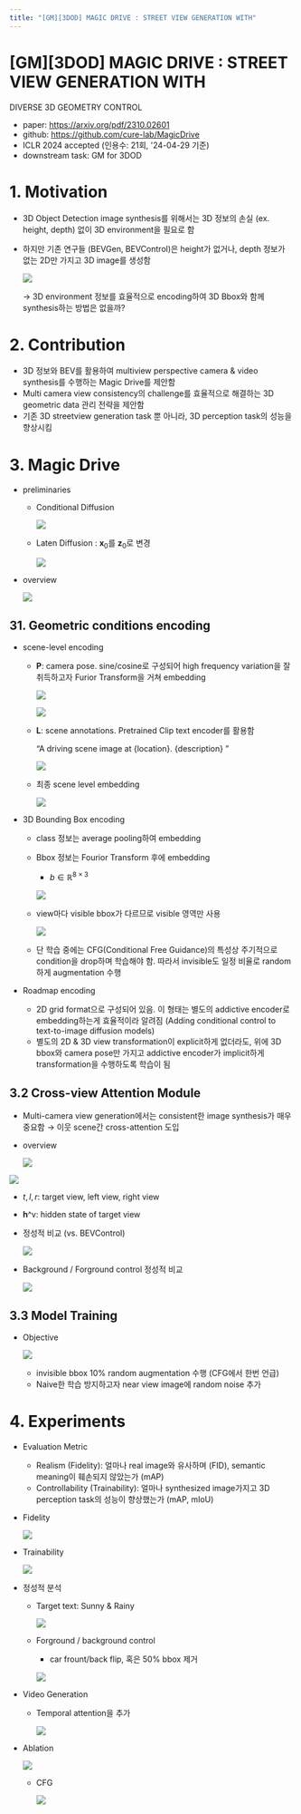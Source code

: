 ```yaml
---
title: "[GM][3DOD] MAGIC DRIVE : STREET VIEW GENERATION WITH"
---
```

# [GM][3DOD] MAGIC DRIVE : STREET VIEW GENERATION WITH

DIVERSE 3D GEOMETRY CONTROL

- paper: https://arxiv.org/pdf/2310.02601
- github: https://github.com/cure-lab/MagicDrive
- ICLR 2024 accepted (인용수: 21회, '24-04-29 기준)
- downstream task: GM for 3DOD

# 1. Motivation

- 3D Object Detection image synthesis를 위해서는 3D 정보의 손실 (ex. height, depth) 없이 3D environment을 필요로 함

- 하지만 기존 연구들 (BEVGen, BEVControl)은 height가 없거나, depth 정보가 없는 2D만 가지고 3D image를 생성함 

  ![](../images/2024-04-29/image-20240429225037396.png)

  $\to$ 3D environment 정보를 효율적으로 encoding하여 3D Bbox와 함께 synthesis하는 방법은 없을까?

# 2. Contribution

- 3D 정보와 BEV를 활용하여 multiview perspective camera & video synthesis를 수행하는 Magic Drive를 제안함
- Multi camera view consistency의 challenge를 효율적으로 해결하는 3D geometric data 관리 전략을 제안함
- 기존 3D streetview generation task 뿐 아니라,  3D perception task의 성능을 향상시킴

# 3. Magic Drive

- preliminaries

  - Conditional Diffusion

    ![](../images/2024-04-29/image-20240429225124268.png)

  - Laten Diffusion : **x**$_0$를  **z**$_0$로 변경 

    ![](../images/2024-04-29/image-20240429225152802.png)

- overview 

  ![](../images/2024-04-29/image-20240429225257314.png)


## 31. Geometric conditions encoding

- scene-level encoding

  - **P**: camera pose. sine/cosine로 구성되어 high frequency variation을 잘 취득하고자 Furior Transform을 거쳐 embedding

    ![](../images/2024-04-29/image-20240429225420007.png)

    ![](../images/2024-04-29/image-20240429225729643.png)

  - **L**: scene annotations. Pretrained Clip text encoder를 활용함

    “A driving scene image at {location}. {description} ”

    ![](../images/2024-04-29/image-20240429225742351.png)

  - 최종 scene level embedding

    ![](../images/2024-04-29/image-20240429225803150.png)

- 3D Bounding Box encoding

  - class 정보는 average pooling하여 embedding

  - Bbox 정보는 Fourior Transform 후에 embedding

    - $b \in \mathbb{R}^{8 \times 3}$

    ![](../images/2024-04-29/image-20240429230057742.png)

  - view마다 visible bbox가 다르므로 visible 영역만 사용

    ![](../images/2024-04-29/image-20240429230223131.png)

  - 단 학습 중에는 CFG(Conditional Free Guidance)의 특성상 주기적으로 condition을 drop하며 학습해야 함. 따라서  invisible도 일정 비율로 random하게 augmentation 수행

- Roadmap encoding

  - 2D grid format으로 구성되어 있음. 이 형태는 별도의 addictive encoder로 embedding하는게 효율적이라 알려짐 (Adding conditional control to text-to-image diffusion models)
  - 별도의 2D & 3D view transformation이 explicit하게 없더라도, 위에 3D bbox와 camera pose만 가지고 addictive encoder가 implicit하게 transformation을 수행하도록 학습이 됨

## 3.2 Cross-view Attention Module

- Multi-camera view generation에서는 consistent한 image synthesis가 매우 중요함 $\to$ 이웃 scene간 cross-attention 도입

- overview

  ![](../images/2024-04-29/image-20240429230901155.png)

![](../images/2024-04-29/image-20240429231027394.png)

- $t, l, r$: target view, left view, right view

- **h**^v: hidden state of target view

- 정성적 비교 (vs. BEVControl)

  ![](../images/2024-04-29/image-20240429231138112.png)

- Background / Forground control 정성적 비교

  ![](../images/2024-04-29/image-20240429231211286.png)

## 3.3 Model Training

- Objective

  ![](../images/2024-04-29/image-20240429231247031.png)

  - invisible bbox 10% random augmentation 수행 (CFG에서 한번 언급)
  - Naive한 학습 방지하고자 near view image에 random noise 추가

# 4. Experiments

- Evaluation Metric

  - Realism (Fidelity): 얼마나 real image와 유사하며 (FID), semantic meaning이 훼손되지 않았는가 (mAP)
  - Controllability (Trainability): 얼마나 synthesized image가지고 3D perception task의 성능이 향상했는가 (mAP, mIoU)

- Fidelity

  ![](../images/2024-04-29/image-20240429231512639.png)

- Trainability

  ![](../images/2024-04-29/image-20240429231712327.png)

- 정성적 분석

  - Target text: Sunny & Rainy 

    ![](../images/2024-04-29/image-20240429231800433.png)

  - Forground / background control

    - car frount/back flip, 혹은 50% bbox 제거

    ![](../images/2024-04-29/image-20240429231845704.png)

- Video Generation

  - Temporal attention을 추가

    ![](../images/2024-04-29/image-20240429231939917.png)

- Ablation

  ![](../images/2024-04-29/image-20240429232021043.png)

  - CFG

    ![](../images/2024-04-29/image-20240429232150146.png)
